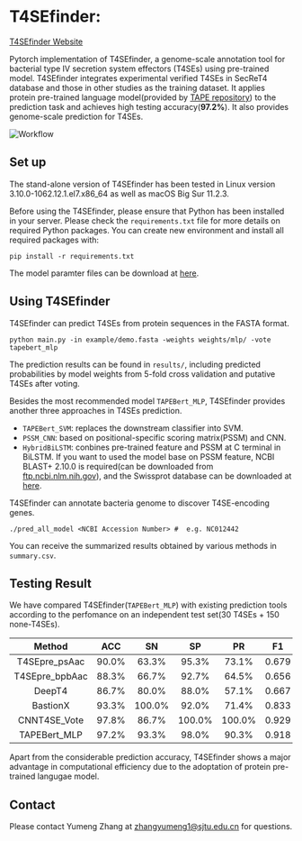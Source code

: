 # T4SEfinder: 

[T4SEfinder Website](https://tool2-mml.sjtu.edu.cn/T4SEfinder_TAPE/)

Pytorch implementation of T4SEfinder, a genome-scale annotation tool for bacterial type IV secretion system effectors (T4SEs) using pre-trained model. T4SEfinder integrates experimental verified T4SEs in SecReT4 database and those in other studies as the training dataset. It applies protein pre-trained language model(provided by [TAPE repository](https://github.com/songlab-cal/tape)) to the prediction task and achieves high testing accuracy(**97.2%**). It also provides genome-scale prediction for T4SEs.

![Workflow](https://tool2-mml.sjtu.edu.cn/T4SEfinder_TAPE/images/model.jpeg)

## Set up

The stand-alone version of T4SEfinder has been tested in Linux version 3.10.0-1062.12.1.el7.x86_64 as well as macOS Big Sur 11.2.3.

Before using the T4SEfinder, please ensure that Python has been installed in your server. 
Please check the `requirements.txt` file for more details on required Python packages. You can create new environment and install all required packages with:

```shell
pip install -r requirements.txt
```

The model paramter files can be download at [here](https://jbox.sjtu.edu.cn/l/VFgBrF).

## Using T4SEfinder

T4SEfinder can predict T4SEs from protein sequences in the FASTA format.
```shell
python main.py -in example/demo.fasta -weights weights/mlp/ -vote tapebert_mlp
```
The prediction results can be found in `results/`, including predicted probabilities by model weights from 5-fold cross validation and putative T4SEs after voting.

Besides the most recommended model `TAPEBert_MLP`, T4SEfinder provides another three approaches in T4SEs prediction.
 -  `TAPEBert_SVM`: replaces the downstream classifier into SVM.
 -  `PSSM_CNN`: based on positional-specific scoring matrix(PSSM) and CNN.
 -  `HybridBiLSTM`: conbines pre-trained feature and PSSM at C terminal in BiLSTM.
 If you want to used the model base on PSSM feature, NCBI BLAST+ 2.10.0 is required(can be downloaded from [ftp.ncbi.nlm.nih.gov](ftp://ftp.ncbi.nlm.nih.gov/blast/executables/blast+/2.10.0])), and the Swissprot database can be downloaded at [here](https://jbox.sjtu.edu.cn/l/T15RcT).

T4SEfinder can annotate bacteria genome to discover T4SE-encoding genes. 
```shell
./pred_all_model <NCBI Accession Number> #  e.g. NC012442
```
You can receive the summarized results obtained by various methods in `summary.csv`.

## Testing Result

We have compared T4SEfinder(`TAPEBert_MLP`) with existing prediction tools according to the perfomance on an independent test set(30 T4SEs + 150 none-T4SEs). 

|     Method     |  ACC  |   SN   |   SP   |   PR   |  F1   |  MCC  |
| :------------: | :---: | :----: | :----: | :----: | :---: | :---: |
| T4SEpre_psAac  | 90.0% | 63.3%  | 95.3%  | 73.1%  | 0.679 | 0.622 |
| T4SEpre_bpbAac | 88.3% | 66.7%  | 92.7%  | 64.5%  | 0.656 | 0.586 |
|     DeepT4     | 86.7% | 80.0%  | 88.0%  | 57.1%  | 0.667 | 0.599 |
|    BastionX    | 93.3% | 100.0% | 92.0%  | 71.4%  | 0.833 | 0.811 |
|  CNNT4SE_Vote  | 97.8% | 86.7%  | 100.0% | 100.0% | 0.929 | 0.919 |
|  TAPEBert_MLP  | 97.2% | 93.3%  | 98.0%  | 90.3%  | 0.918 | 0.901 |

Apart from the considerable prediction accuracy, T4SEfinder shows a major advantage in computational efficiency due to the adoptation of protein pre-trained langugae model.

## Contact

Please contact Yumeng Zhang at zhangyumeng1@sjtu.edu.cn for questions.
